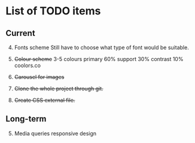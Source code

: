 # List of TODO items

## Current


4. Fonts scheme
Still have to choose what type of font would be suitable.

3. ~~Colour scheme~~
3-5 colours
primary 60%
support 30%
contrast 10%
coolors.co

1. ~~Carousel for images~~


2. ~~Clone the whole project through git.~~
3. ~~Create CSS external file.~~

## Long-term

5. Media queries responsive design
